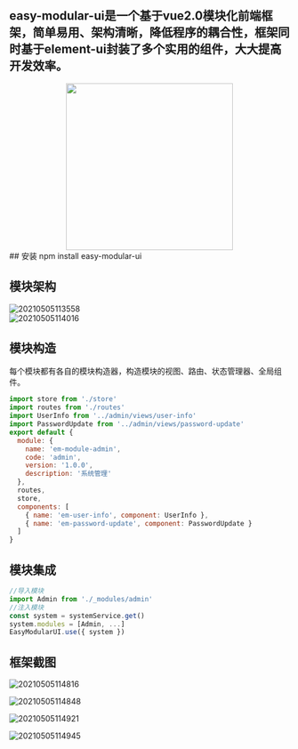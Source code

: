 ## easy-modular-ui是一个基于vue2.0模块化前端框架，简单易用、架构清晰，降低程序的耦合性，框架同时基于element-ui封装了多个实用的组件，大大提高开发效率。
<div align=center>
	<img src="https://cdn.jsdelivr.net/gh/doordie1991/PicBed@main/picture/20210505112148.png" width="300" />
</div>
## 安装
  npm install easy-modular-ui

## 模块架构
![20210505113558](https://cdn.jsdelivr.net/gh/doordie1991/PicBed@main/picture/20210505113558.png)  
![20210505114016](https://cdn.jsdelivr.net/gh/doordie1991/PicBed@main/picture/20210505114016.png)

## 模块构造
每个模块都有各自的模块构造器，构造模块的视图、路由、状态管理器、全局组件。
``` js
import store from './store'
import routes from './routes'
import UserInfo from '../admin/views/user-info'
import PasswordUpdate from '../admin/views/password-update'
export default {
  module: {
    name: 'em-module-admin',
    code: 'admin',
    version: '1.0.0',
    description: '系统管理'
  },
  routes,
  store,
  components: [
    { name: 'em-user-info', component: UserInfo },
    { name: 'em-password-update', component: PasswordUpdate }
  ]
}

```
## 模块集成

``` js
//导入模块
import Admin from './_modules/admin'
//注入模块
const system = systemService.get()
system.modules = [Admin, ...]
EasyModularUI.use({ system })
```
## 框架截图
![20210505114816](https://cdn.jsdelivr.net/gh/doordie1991/PicBed@main/picture/20210505114816.png)

![20210505114848](https://cdn.jsdelivr.net/gh/doordie1991/PicBed@main/picture/20210505114848.png)

![20210505114921](https://cdn.jsdelivr.net/gh/doordie1991/PicBed@main/picture/20210505114921.png)

![20210505114945](https://cdn.jsdelivr.net/gh/doordie1991/PicBed@main/picture/20210505114945.png)